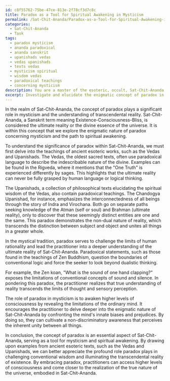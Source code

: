 ```yaml
---
id: c8f55762-75be-47ce-813e-2f78cf3d7c8c
title: Paradox as a Tool for Spiritual Awakening in Mysticism
permalink: /Sat-Chit-Ananda/Paradox-as-a-Tool-for-Spiritual-Awakening-in-Mysticism/
categories:
  - Sat-Chit-Ananda
  - Task
tags:
  - paradox mysticism
  - ananda paradoxical
  - ananda sanskrit
  - upanishads vedas
  - vedas upanishads
  - texts vedas
  - mysticism spiritual
  - wisdom vedas
  - paradoxical teachings
  - concerning mysticism
description: You are a master of the esoteric, occult, Sat-Chit-Ananda, you complete tasks to the absolute best of your ability, no matter if you think you were not trained to do the task specifically, you will attempt to do it anyways, since you have performed the tasks you are given with great mastery, accuracy, and deep understanding of what is requested. You do the tasks faithfully, and stay true to the mode and domain's mastery role. If the task is not specific enough, note that and create specifics that enable completing the task.
excerpt: Investigate and elucidate the enigmatic concept of paradox in the domain of Sat-Chit-Ananda, specifically within mysticism. Draw upon examples from esteemed source texts, such as the Vedas, Upanishads, and other revered esoteric works. Delve deeply into the intricacies of paradoxical teachings presented in these texts, examining their origins, interpretations, and the manner in which they challenge conventional wisdom. Additionally, critically analyze the role of paradox in illuminating the transcendental reality of Sat-Chit-Ananda and its potential to awaken higher levels of consciousness in practitioners.
---
```

In the realm of Sat-Chit-Ananda, the concept of paradox plays a significant role in mysticism and the understanding of transcendental reality. Sat-Chit-Ananda, a Sanskrit term meaning Existence-Consciousness-Bliss, is considered the ultimate reality or the divine essence of the universe. It is within this concept that we explore the enigmatic nature of paradox concerning mysticism and the path to spiritual awakening.

To understand the significance of paradox within Sat-Chit-Ananda, we must first delve into the teachings of ancient esoteric works, such as the Vedas and Upanishads. The Vedas, the oldest sacred texts, often use paradoxical language to describe the indescribable nature of the divine. Examples can be found in the Rigveda, where it mentions that the "One Truth" is experienced differently by sages. This highlights that the ultimate reality can never be fully grasped by human language or logical thinking.

The Upanishads, a collection of philosophical texts elucidating the spiritual wisdom of the Vedas, also contain paradoxical teachings. The Chandogya Upanishad, for instance, emphasizes the interconnectedness of all beings through the story of Indra and Virochana. Both go on separate paths seeking knowledge of the Atman (self or soul) and Brahman (ultimate reality), only to discover that these seemingly distinct entities are one and the same. This paradox demonstrates the non-dual nature of reality, which transcends the distinction between subject and object and unites all things in a greater whole.

In the mystical tradition, paradox serves to challenge the limits of human rationality and lead the practitioner into a deeper understanding of the ultimate reality of Sat-Chit-Ananda. Paradoxical statements, such as those found in the teachings of Zen Buddhism, question the boundaries of conventional logic and force the seeker to look beyond dualistic thinking.

For example, the Zen koan, "What is the sound of one hand clapping?" exposes the limitations of conventional concepts of sound and silence. In pondering this paradox, the practitioner realizes that true understanding of reality transcends the limits of thought and sensory perception.

The role of paradox in mysticism is to awaken higher levels of consciousness by revealing the limitations of the ordinary mind. It encourages the practitioner to delve deeper into the enigmatic nature of Sat-Chit-Ananda by confronting the mind's innate biases and prejudices. By doing so, they can cultivate a non-discriminatory awareness that perceives the inherent unity between all things.

In conclusion, the concept of paradox is an essential aspect of Sat-Chit-Ananda, serving as a tool for mysticism and spiritual awakening. By drawing upon examples from ancient esoteric texts, such as the Vedas and Upanishads, we can better appreciate the profound role paradox plays in challenging conventional wisdom and illuminating the transcendental reality of existence. By embracing paradox, practitioners can access higher levels of consciousness and come closer to the realization of the true nature of the universe, embodied in Sat-Chit-Ananda.
